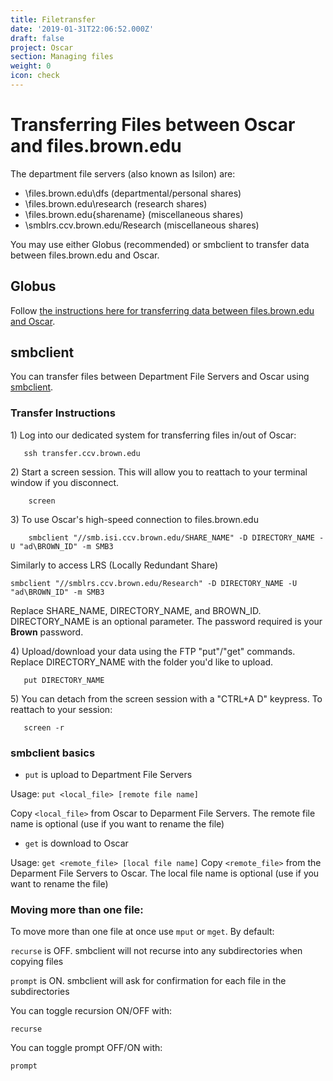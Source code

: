 ```yaml
---
title: Filetransfer
date: '2019-01-31T22:06:52.000Z'
draft: false
project: Oscar
section: Managing files
weight: 0
icon: check
---
```


# Transferring Files between Oscar and files.brown.edu

The department file servers \(also known as Isilon\) are:

* \\files.brown.edu\dfs \(departmental/personal shares\)
* \\files.brown.edu\research \(research shares\)
* \\files.brown.edu{sharename} \(miscellaneous shares\)
* \\smblrs.ccv.brown.edu/Research \(miscellaneous shares\)

You may use either Globus \(recommended\) or smbclient to transfer data between files.brown.edu and Oscar.

## Globus

Follow [the instructions here for transferring data between files.brown.edu and Oscar](https://app.gitbook.com/@brown-cis/s/globus/getting-started/transfer-data).

## smbclient

You can transfer files between Department File Servers and Oscar using [smbclient](https://www.samba.org/samba/docs/man/manpages-3/smbclient.1.html).

### Transfer Instructions

1\) Log into our dedicated system for transferring files in/out of Oscar:

```text
   ssh transfer.ccv.brown.edu
```

2\) Start a screen session. This will allow you to reattach to your terminal window if you disconnect.

```text
    screen
```

3\) To use Oscar's high-speed connection to files.brown.edu

```text
    smbclient "//smb.isi.ccv.brown.edu/SHARE_NAME" -D DIRECTORY_NAME -U "ad\BROWN_ID" -m SMB3
```

Similarly to access LRS \(Locally Redundant Share\)  

```text
smbclient "//smblrs.ccv.brown.edu/Research" -D DIRECTORY_NAME -U "ad\BROWN_ID" -m SMB3
```

Replace SHARE\_NAME, DIRECTORY\_NAME, and BROWN\_ID. DIRECTORY\_NAME is an optional parameter. The password required is your **Brown** password.

4\) Upload/download your data using the FTP "put"/"get" commands. Replace DIRECTORY\_NAME with the folder you'd like to upload.

```text
   put DIRECTORY_NAME
```

5\) You can detach from the screen session with a "CTRL+A D" keypress. To reattach to your session:

```text
   screen -r
```

### smbclient basics

* `put` is upload to Department File Servers

Usage: `put <local_file> [remote file name]`

Copy `<local_file>` from Oscar to Deparment File Servers. The remote file name is optional \(use if you want to rename the file\)

* `get` is download to Oscar

Usage: `get <remote_file> [local file name]` Copy `<remote_file>` from the Deparment File Servers to Oscar. The local file name is optional \(use if you want to rename the file\)

### Moving more than one file:

To move more than one file at once use `mput` or `mget`. By default:

`recurse` is OFF. smbclient will not recurse into any subdirectories when copying files

`prompt` is ON. smbclient will ask for confirmation for each file in the subdirectories

You can toggle recursion ON/OFF with:

```text
recurse
```

You can toggle prompt OFF/ON with:

```text
prompt
```

